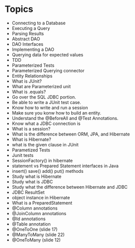 # Topics

- Connecting to a Database
- Executing a Query
- Parsing Results
- Abstract DAO
- DAO Interfaces
- Implementing a DAO
- Querying data for expected values
- TDD
- Parameterized Tests
- Parameterized Querying connector
- Entity Relationships
- What is JUnit?
- What are Parameterized unit
- What is .equals?
- Go over the SQL JDBC portion.
- Be able to write a JUnit test case.
- Know how to write and run a session
- Make sure you konw how to build an entity.
- Understand the @BeforeAll and @Test Annotations.
- Know what a JDBC connection is
- What is a session?
- What is the difference between ORM, JPA, and Hibernate
- What is Hibernate?
- what is the given clause in JUnit
- Parametized Tests
- Junit tests
- SessionFactory() in hibernate
- statement vs Prepared Statement interfaces in Java
- insert() save() add() put() methods
- Study what is Hibernate
- Study what is JDBC
- Study what the difference between Hibernate and JDBC
- JDBC ResultSet
- object instance in Hibernate
- What is a PreparedStatement
- @Column annotations
- @JoinColumn annotations
- @Id annotations
- @Table annotation
- @OneToOne (slide 17)
- @ManyToMany (slide 22)
- @OneToMany (slide 12)
